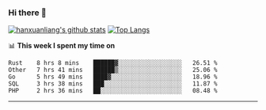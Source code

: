 ### Hi there 👋

<!--
**hanxuanliang/hanxuanliang** is a ✨ _special_ ✨ repository because its `README.md` (this file) appears on your GitHub profile.

Here are some ideas to get you started:

- 🔭 I’m currently working on ...
- 🌱 I’m currently learning ...
- 👯 I’m looking to collaborate on ...
- 🤔 I’m looking for help with ...
- 💬 Ask me about ...
- 📫 How to reach me: ...
- 😄 Pronouns: ...
- ⚡ Fun fact: ...
-->
[![hanxuanliang's github stats](https://github-readme-stats.vercel.app/api?username=hanxuanliang&count_private=true&show_icons=true)](https://github.com/anuraghazra/github-readme-stats)
[![Top Langs](https://github-readme-stats.vercel.app/api/top-langs/?username=hanxuanliang&layout=compact)](https://github.com/anuraghazra/github-readme-stats)

📊 **This week I spent my time on**
<!--START_SECTION:waka-->
```text
Rust    8 hrs 8 mins    ██████▓░░░░░░░░░░░░░░░░░░   26.51 % 
Other   7 hrs 41 mins   ██████▒░░░░░░░░░░░░░░░░░░   25.06 % 
Go      5 hrs 49 mins   ████▓░░░░░░░░░░░░░░░░░░░░   18.96 % 
SQL     3 hrs 38 mins   ███░░░░░░░░░░░░░░░░░░░░░░   11.87 % 
PHP     2 hrs 36 mins   ██░░░░░░░░░░░░░░░░░░░░░░░   08.48 % 
```
<!--END_SECTION:waka-->

***